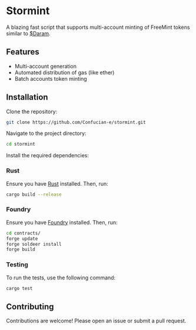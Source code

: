 # Stormint

A blazing fast script that supports multi-account minting of FreeMint tokens similar to [$Daram](https://x.com/daram010).

## Features

- Multi-account generation
- Automated distribution of gas (like ether)
- Batch accounts token minting

## Installation

Clone the repository:

```bash
git clone https://github.com/Confucian-e/stormint.git
```

Navigate to the project directory:

```bash
cd stormint
```

Install the required dependencies:

### Rust

Ensure you have [Rust](https://www.rust-lang.org/tools/install) installed. Then, run:

```bash
cargo build --release
```

### Foundry

Ensure you have [Foundry](https://getfoundry.sh/) installed. Then, run:


```bash
cd contracts/
forge update
forge soldeer install
forge build
```

### Testing

To run the tests, use the following command:

```bash
cargo test
```

## Contributing

Contributions are welcome! Please open an issue or submit a pull request.
